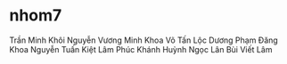 # nhom7
Trần Minh Khôi 
Nguyễn Vương Minh Khoa
Võ Tấn Lộc
Dương Phạm Đăng Khoa
Nguyễn Tuấn Kiệt
Lâm Phúc Khánh
Huỳnh Ngọc Lân
Bùi Viết Lâm

